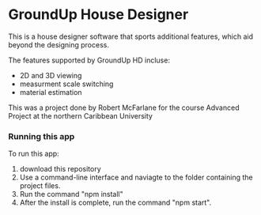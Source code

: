 # GroundUp House Designer
This is a house designer software that sports additional features, which aid beyond the designing process.

The features supported by GroundUp HD incluse:
- 2D and 3D viewing
- measurment scale switching
- material estimation

This was a project done by Robert McFarlane for the course Advanced Project at the northern Caribbean University

### Running this app
To run this app:
1. download this repository
2. Use a command-line interface and naviagte to the folder containing the project files.
3. Run the command "npm install"
4. After the install is complete, run the command "npm start".